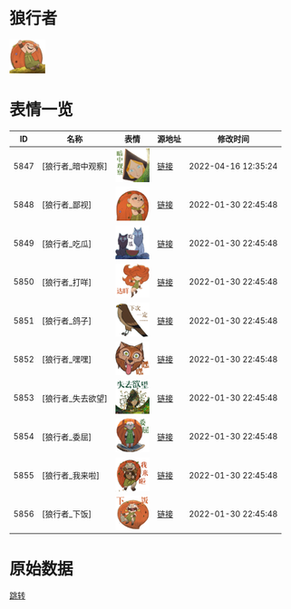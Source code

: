 # 狼行者

<img src="./cover.png" height="60" alt="cover" />

# 表情一览

|ID|名称|表情|源地址|修改时间|
|----|----|----|----|----|
|5847|[狼行者_暗中观察]|<img src="./pic/005847_%5B狼行者_暗中观察%5D.png" height="60" alt="暗中观察"/>|[链接](http://i0.hdslb.com/bfs/emote/38fa224c8f9849cc0d29789c4c52a0d0423bcfc0.png)|2022-04-16 12:35:24|
|5848|[狼行者_鄙视]|<img src="./pic/005848_%5B狼行者_鄙视%5D.png" height="60" alt="鄙视"/>|[链接](http://i0.hdslb.com/bfs/emote/91d3a8c9ac21e5e3c07f5e0329928e61746d8668.png)|2022-01-30 22:45:48|
|5849|[狼行者_吃瓜]|<img src="./pic/005849_%5B狼行者_吃瓜%5D.png" height="60" alt="吃瓜"/>|[链接](http://i0.hdslb.com/bfs/emote/90c0780a4cc8fbf24a702e4f6ab9498c69da13d4.png)|2022-01-30 22:45:48|
|5850|[狼行者_打咩]|<img src="./pic/005850_%5B狼行者_打咩%5D.png" height="60" alt="打咩"/>|[链接](http://i0.hdslb.com/bfs/emote/136c04e2b8dd31005e41118367be46e51cede6ed.png)|2022-01-30 22:45:48|
|5851|[狼行者_鸽子]|<img src="./pic/005851_%5B狼行者_鸽子%5D.png" height="60" alt="鸽子"/>|[链接](http://i0.hdslb.com/bfs/emote/9a198de883c804df3496e99b8357c8eeabeb5751.png)|2022-01-30 22:45:48|
|5852|[狼行者_嘿嘿]|<img src="./pic/005852_%5B狼行者_嘿嘿%5D.png" height="60" alt="嘿嘿"/>|[链接](http://i0.hdslb.com/bfs/emote/79cedcec9bd221ea01ed62db9efbd276f5e4722c.png)|2022-01-30 22:45:48|
|5853|[狼行者_失去欲望]|<img src="./pic/005853_%5B狼行者_失去欲望%5D.png" height="60" alt="失去欲望"/>|[链接](http://i0.hdslb.com/bfs/emote/b33a7c9664d669b2bbeb54da2f5b1e3fa3f05be7.png)|2022-01-30 22:45:48|
|5854|[狼行者_委屈]|<img src="./pic/005854_%5B狼行者_委屈%5D.png" height="60" alt="委屈"/>|[链接](http://i0.hdslb.com/bfs/emote/6274981deb0bc96daa47c1583bcf6568dfbd90f8.png)|2022-01-30 22:45:48|
|5855|[狼行者_我来啦]|<img src="./pic/005855_%5B狼行者_我来啦%5D.png" height="60" alt="我来啦"/>|[链接](http://i0.hdslb.com/bfs/emote/a3cf6ad83a4af05c50e50350146259309db25806.png)|2022-01-30 22:45:48|
|5856|[狼行者_下饭]|<img src="./pic/005856_%5B狼行者_下饭%5D.png" height="60" alt="下饭"/>|[链接](http://i0.hdslb.com/bfs/emote/9d506cc0dce8cfd67fde411a40df9e46e49bbd14.png)|2022-01-30 22:45:48|

# 原始数据

[跳转](./raw.json)

